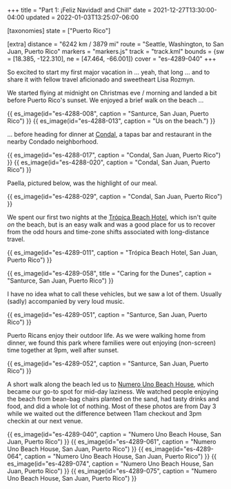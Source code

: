 +++
title = "Part 1: ¡Feliz Navidad! and Chill"
date = 2021-12-27T13:30:00-04:00
updated = 2022-01-03T13:25:07-06:00

[taxonomies]
state = ["Puerto Rico"]

[extra]
distance = "6242 km / 3879 mi"
route = "Seattle, Washington, to San Juan, Puerto Rico"
markers = "markers.js"
track = "track.kml"
bounds = {sw = [18.385, -122.310], ne = [47.464, -66.001]}
cover = "es-4289-040"
+++

So excited to start my first major vacation in ... yeah, that long ... and to share it with fellow travel aficionado and sweetheart Lisa Rozmyn.

<!-- more -->

We started flying at midnight on Christmas eve / morning and landed a bit before Puerto Rico's sunset. We enjoyed a brief walk on the beach ...

{{ es_image(id="es-4288-008", caption = "Santurce, San Juan, Puerto Rico") }}
{{ es_image(id="es-4288-013", caption = "Us on the beach.") }}

... before heading for dinner at [Condal](https://www.yelp.com/biz/condal-san-juan-2), a tapas bar and restaurant in the nearby Condado neighborhood.

{{ es_image(id="es-4288-017", caption = "Condal, San Juan, Puerto Rico") }}
{{ es_image(id="es-4288-020", caption = "Condal, San Juan, Puerto Rico") }}

Paella, pictured below, was the highlight of our meal.

{{ es_image(id="es-4288-029", caption = "Condal, San Juan, Puerto Rico") }}

We spent our first two nights at the [Trópica Beach Hotel](https://tropicapr.com), which isn't quite _on_ the beach, but is an easy walk and was a good place for us to recover from the odd hours and time-zone shifts associated with long-distance travel.

{{ es_image(id="es-4289-011", caption = "Trópica Beach Hotel, San Juan, Puerto Rico") }}

{{ es_image(id="es-4289-058", title = "Caring for the Dunes", caption = "Santurce, San Juan, Puerto Rico") }}

I have no idea what to call these vehicles, but we saw a lot of them. Usually (sadly) accompanied by very loud music.

{{ es_image(id="es-4289-051", caption = "Santurce, San Juan, Puerto Rico") }}

Puerto Ricans enjoy their outdoor life. As we were walking home from dinner, we found this park where families were out enjoying (non-screen) time together at 9pm, well after sunset.

{{ es_image(id="es-4289-052", caption = "Santurce, San Juan, Puerto Rico") }}

A short walk along the beach led us to [Numero Uno Beach House](https://numerounobeachhouse.com), which became our go-to spot for mid-day laziness. We watched people enjoying the beach from bean-bag chairs planted on the sand, had tasty drinks and food, and did a whole lot of nothing. Most of these photos are from Day 3 while we waited out the difference between 11am checkout and 3pm checkin at our next venue.

{{ es_image(id="es-4289-040", caption = "Numero Uno Beach House, San Juan, Puerto Rico") }}
{{ es_image(id="es-4289-061", caption = "Numero Uno Beach House, San Juan, Puerto Rico") }}
{{ es_image(id="es-4289-064", caption = "Numero Uno Beach House, San Juan, Puerto Rico") }}
{{ es_image(id="es-4289-074", caption = "Numero Uno Beach House, San Juan, Puerto Rico") }}
{{ es_image(id="es-4289-075", caption = "Numero Uno Beach House, San Juan, Puerto Rico") }}
